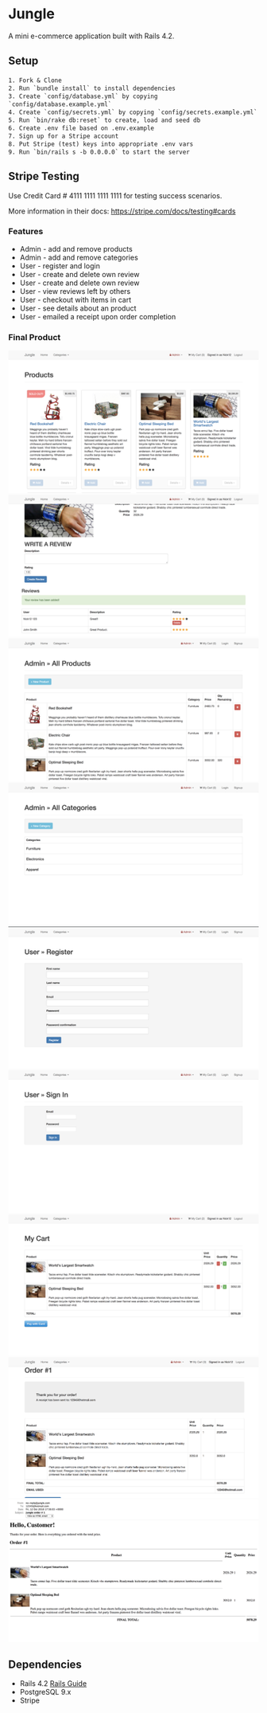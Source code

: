 # Jungle

A mini e-commerce application built with Rails 4.2.


## Setup
```
1. Fork & Clone
2. Run `bundle install` to install dependencies
3. Create `config/database.yml` by copying `config/database.example.yml`
4. Create `config/secrets.yml` by copying `config/secrets.example.yml`
5. Run `bin/rake db:reset` to create, load and seed db
6. Create .env file based on .env.example
7. Sign up for a Stripe account
8. Put Stripe (test) keys into appropriate .env vars
9. Run `bin/rails s -b 0.0.0.0` to start the server
```
## Stripe Testing

Use Credit Card # 4111 1111 1111 1111 for testing success scenarios.

More information in their docs: <https://stripe.com/docs/testing#cards>

### Features

- Admin - add and remove products
- Admin - add and remove categories
- User - register and login
- User - create and delete own review
- User - create and delete own review
- User - view reviews left by others
- User - checkout with items in cart
- User - see details about an product
- User - emailed a receipt upon order completion

### Final Product

!["home-page"](https://github.com/NicolaMGH/jungle-rails/blob/master/docs/home-page.png)
!["reviews"](https://github.com/NicolaMGH/jungle-rails/blob/master/docs/reviews.png)
!["admin-products"](https://github.com/NicolaMGH/jungle-rails/blob/master/docs/admin-products.png)
!["admin-categories"](https://github.com/NicolaMGH/jungle-rails/blob/master/docs/admin-categories.png)
!["register"](https://github.com/NicolaMGH/jungle-rails/blob/master/docs/register.png)
!["login"](https://github.com/NicolaMGH/jungle-rails/blob/master/docs/login.png)
!["my-cart"](https://github.com/NicolaMGH/jungle-rails/blob/master/docs/my-cart.png)
!["orders"](https://github.com/NicolaMGH/jungle-rails/blob/master/docs/orders.png)
!["email"](https://github.com/NicolaMGH/jungle-rails/blob/master/docs/email.png)

## Dependencies

* Rails 4.2 [Rails Guide](http://guides.rubyonrails.org/v4.2/)
* PostgreSQL 9.x
* Stripe